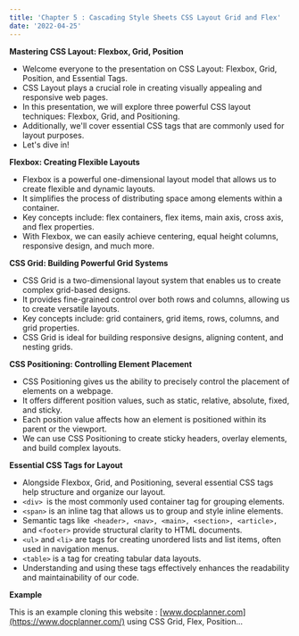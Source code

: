 ```yaml
---
title: 'Chapter 5 : Cascading Style Sheets CSS Layout Grid and Flex'
date: '2022-04-25'
---
```


**Mastering CSS Layout: Flexbox, Grid, Position**

- Welcome everyone to the presentation on CSS Layout: Flexbox, Grid, Position, and Essential Tags.
- CSS Layout plays a crucial role in creating visually appealing and responsive web pages.
- In this presentation, we will explore three powerful CSS layout techniques: Flexbox, Grid, and Positioning.
- Additionally, we'll cover essential CSS tags that are commonly used for layout purposes.
- Let's dive in!

**Flexbox: Creating Flexible Layouts**

- Flexbox is a powerful one-dimensional layout model that allows us to create flexible and dynamic layouts.
- It simplifies the process of distributing space among elements within a container.
- Key concepts include: flex containers, flex items, main axis, cross axis, and flex properties.
- With Flexbox, we can easily achieve centering, equal height columns, responsive design, and much more.

**CSS Grid: Building Powerful Grid Systems**

- CSS Grid is a two-dimensional layout system that enables us to create complex grid-based designs.
- It provides fine-grained control over both rows and columns, allowing us to create versatile layouts.
- Key concepts include: grid containers, grid items, rows, columns, and grid properties.
- CSS Grid is ideal for building responsive designs, aligning content, and nesting grids.


**CSS Positioning: Controlling Element Placement**

- CSS Positioning gives us the ability to precisely control the placement of elements on a webpage.
- It offers different position values, such as static, relative, absolute, fixed, and sticky.
- Each position value affects how an element is positioned within its parent or the viewport.
- We can use CSS Positioning to create sticky headers, overlay elements, and build complex layouts.

**Essential CSS Tags for Layout**

- Alongside Flexbox, Grid, and Positioning, several essential CSS tags help structure and organize our layout.
- `<div> `is the most commonly used container tag for grouping elements.
- `<span>` is an inline tag that allows us to group and style inline elements.
- Semantic tags like` <header>, <nav>, <main>, <section>, <article>,` and `<footer>` provide structural clarity to HTML documents.
- `<ul>` and `<li>` are tags for creating unordered lists and list items, often used in navigation menus.
- `<table>` is a tag for creating tabular data layouts.
- Understanding and using these tags effectively enhances the readability and maintainability of our code.

**Example**

This is an example cloning this website : [www.docplanner.com](https://www.docplanner.com/) using CSS Grid, Flex, Position...